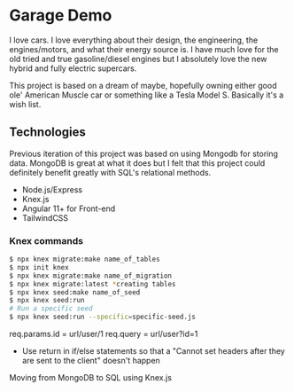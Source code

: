 # Garage Demo
I love cars. I love everything about their design, the engineering, the engines/motors, and what their energy source is. 
I have much love for the old tried and true gasoline/diesel engines but I absolutely love the new hybrid and fully electric supercars. 

This project is based on a dream of maybe, hopefully owning either good ole' American Muscle car or something like a Tesla Model S. Basically it's a wish list.

## Technologies
Previous iteration of this project was based on using Mongodb for storing data. MongoDB is great at what it does but I felt that this project could definitely benefit greatly with SQL's relational methods.

* Node.js/Express
* Knex.js
* Angular 11+ for Front-end
* TailwindCSS


### Knex commands
```bash
$ npx knex migrate:make name_of_tables
$ npx init knex
$ npx knex migrate:make name_of_migration
$ npx knex migrate:latest *creating tables
$ npx knex seed:make name_of_seed
$ npx knex seed:run
# Run a specific seed
$ npx knex seed:run --specific=specific-seed.js
```

req.params.id = url/user/1
req.query = url/user?id=1

* Use return in if/else statements so that a "Cannot set headers after they are sent 
to the client" doesn't happen

Moving from MongoDB to SQL using Knex.js